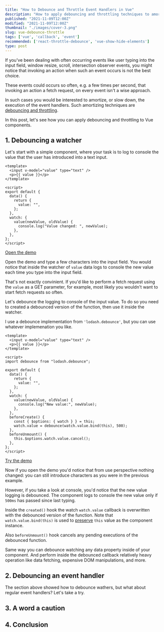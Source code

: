 ```yaml
---
title: "How to Debounce and Throttle Event Handlers in Vue"
description: "How to apply debouncing and throttling techniques to amortize the execution of event handlers in Vue"
published: "2021-11-09T12:00Z"
modified: "2021-11-09T12:00Z"
thumbnail: "./images/cover-3.png"
slug: vue-debounce-throttle
tags: ['vue', 'callback', 'event']
recommended: ['react-throttle-debounce', 'vue-show-hide-elements']
type: post
---
```


If you've been dealing with often occurring events like user typing into the input field, window resize, scroll, intersection observer events, you might notice that invoking an action when such an event occurs is not the best choice.  

These events could occurs so often, e.g. a few times per second, that invoking an action a fetch request, on every event isn't a wise approach.  

In such cases you would be interested to amortize, or slow down, the execution of the event handlers. Such amortizing techniques are [debouncing and throttling](https://css-tricks.com/debouncing-throttling-explained-examples/).  

In this post, let's see how you can apply debouncing and throttling to Vue components.  

## 1. Debouncing a watcher

Let's start with a simple component, where your task is to log to console the value that the user has introduced into a text input.  

```vue
<template>
  <input v-model="value" type="text" />
  <p>{{ value }}</p>
</template>

<script>
export default {
  data() {
    return {
      value: "",
    };
  },
  watch: {
    value(newValue, oldValue) {
      console.log("Value changed: ", newValue);
    },
  },
};
</script>
```

[Open the demo](https://codesandbox.io/s/vue-input-szgn1?file=/src/App.vue)

Open the demo and type a few characters into the input field. You would notice that inside the watcher of `value` data logs to console the new value each time you type into the input field.  

That's not exactly convinient. If you'd like to perform a fetch request using the `value` as a GET parameter, for example, most likely you wouldn't want to start fetch requests so often.  

Let's debounce the logging to console of the input value. To do so you need to created a debounced version of the function, then use it inside the watcher. 

I use a debounce implementation from `'lodash.debounce'`, but you can use whatever implemenation you like.  

```vue
<template>
  <input v-model="value" type="text" />
  <p>{{ value }}</p>
</template>

<script>
import debounce from "lodash.debounce";

export default {
  data() {
    return {
      value: "",
    };
  },
  watch: {
    value(newValue, oldValue) {
      console.log("New value:", newValue);
    },
  },
  beforeCreate() {
    const { $options: { watch } } = this;
    watch.value = debounce(watch.value.bind(this), 500);
  },
  beforeUnmount() {
    this.$options.watch.value.cancel();
  },
};
</script>
```

[Try the demo](https://codesandbox.io/s/vue-input-debounced-4vwex?file=/src/App.vue)

Now if you open the demo you'd notice that from use perspective nothing changed: you can still introduce characters as you were
in the previous example.  

However, if you take a look at console, you'd notice that the new value logging is debounced. The component logs to console the new value only if `500ms` has passed since last typing.  

Inside the `created()` hook the watch `watch.value` callback is overwritten with the debounced version of the function. Note that `watch.value.bind(this)` is used to [preserve](/gentle-explanation-of-this-in-javascript/#6-bound-function) `this` value as the component instance.  

Also `beforeUnmount()` hook cancels any pending executions of the debounced function.  

Same way you can debounce watching any data property inside of your component. And perform inside the debounced callback relatively heavy operation like data fetching, expensive DOM manipulations, and more.  

## 2. Debouncing an event handler

The section above showed how to debounce wathers, but what about regular event handlers? Let's take a try.  

## 3. A word a caution

## 4. Conclusion
